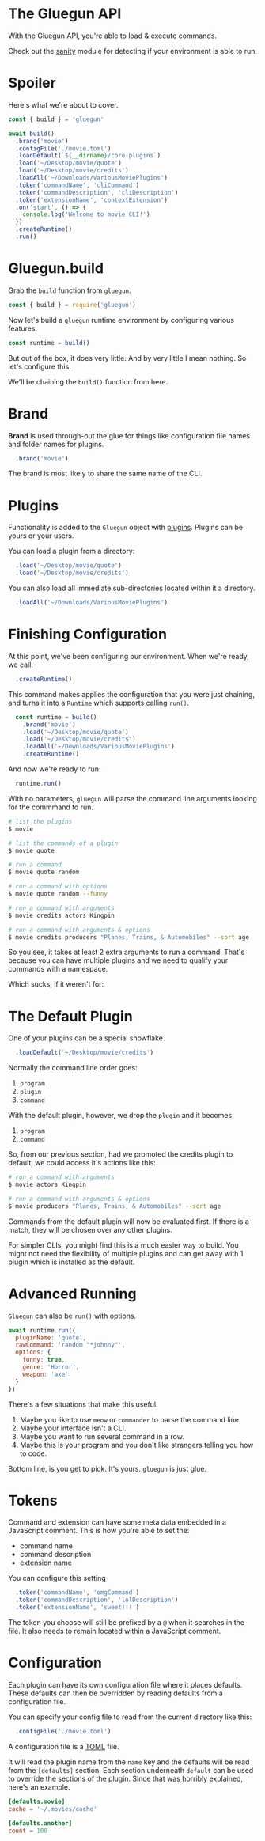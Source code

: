 # The Gluegun API

With the Gluegun API, you're able to load & execute commands.

Check out the [sanity](./sanity.md) module for detecting if your environment is able to run.


# Spoiler

Here's what we're about to cover.

```js
const { build } = 'gluegun'

await build()
  .brand('movie')
  .configFile('./movie.toml')
  .loadDefault(`${__dirname}/core-plugins`)
  .load('~/Desktop/movie/quote')
  .load('~/Desktop/movie/credits')
  .loadAll('~/Downloads/VariousMoviePlugins')
  .token('commandName', 'cliCommand')
  .token('commandDescription', 'cliDescription')
  .token('extensionName', 'contextExtension')
  .on('start', () => {
    console.log('Welcome to movie CLI!')
  })
  .createRuntime()
  .run()
```


# Gluegun.build

Grab the `build` function from `gluegun`.

```js
const { build } = require('gluegun')
```

Now let's build a `gluegun` runtime environment by configuring various features.

```js
const runtime = build()
```

But out of the box, it does very little.  And by very little I mean nothing.  So let's configure this.

We'll be chaining the `build()` function from here.


# Brand

**Brand** is used through-out the glue for things like configuration file names and folder names for plugins.
 
```js
  .brand('movie')
```

The brand is most likely to share the same name of the CLI.


# Plugins

Functionality is added to the `Gluegun` object with [plugins](./plugins.md). Plugins can be yours or your users.

You can load a plugin from a directory:

```js
  .load('~/Desktop/movie/quote')
  .load('~/Desktop/movie/credits')
```

You can also load all immediate sub-directories located within it a directory.

```js
  .loadAll('~/Downloads/VariousMoviePlugins')
```


# Finishing Configuration

At this point, we've been configuring our environment.  When we're ready, we call:

```js
  .createRuntime()
```

This command makes applies the configuration that you were just chaining, and turns it into a `Runtime` which supports calling `run()`.

```js
  const runtime = build()
    .brand('movie')
    .load('~/Desktop/movie/quote')
    .load('~/Desktop/movie/credits')
    .loadAll('~/Downloads/VariousMoviePlugins')
    .createRuntime()
```

And now we're ready to run:

```js
  runtime.run()
```

With no parameters, `gluegun` will parse the command line arguments looking for the commmand to run.

```sh
# list the plugins
$ movie

# list the commands of a plugin
$ movie quote

# run a command
$ movie quote random

# run a command with options
$ movie quote random --funny

# run a command with arguments
$ movie credits actors Kingpin

# run a command with arguments & options
$ movie credits producers "Planes, Trains, & Automobiles" --sort age 
```

So you see, it takes at least 2 extra arguments to run a command. That's because you can have multiple plugins and we need to qualify your commands with a namespace.

Which sucks, if it weren't for:


# The Default Plugin

One of your plugins can be a special snowflake.

```js
  .loadDefault('~/Desktop/movie/credits')
```

Normally the command line order goes:

1. `program`
2. `plugin`
3. `command`

With the default plugin, however, we drop the `plugin` and it becomes:

1. `program`
2. `command`

So, from our previous section, had we promoted the credits plugin to default, we could access it's actions like this:

```sh
# run a command with arguments
$ movie actors Kingpin

# run a command with arguments & options
$ movie producers "Planes, Trains, & Automobiles" --sort age 
```

Commands from the default plugin will now be evaluated first. If there is a match, they will be chosen over any other plugins.


For simpler CLIs, you might find this is a much easier way to build. You might not need the flexibility of multiple plugins and can get away with 1 plugin which is installed as the default.


# Advanced Running

`Gluegun` can also be `run()` with options.

```js
await runtime.run({
  pluginName: 'quote',
  rawCommand: 'random "*johnny"',
  options: {
    funny: true,
    genre: 'Horror',
    weapon: 'axe'
  }
})
```

There's a few situations that make this useful.

1. Maybe you like to use `meow` or `commander` to parse the command line. 
2. Maybe your interface isn't a CLI.
3. Maybe you want to run several command in a row.
4. Maybe this is your program and you don't like strangers telling you how to code.

Bottom line, is you get to pick. It's yours. `gluegun` is just glue.


# Tokens

Command and extension can have some meta data embedded in a JavaScript comment. This is how you're able to set the:

* command name
* command description
* extension name

You can configure this setting

```js
  .token('commandName', 'omgCommand')
  .token('commandDescription', 'lolDescription')
  .token('extensionName', 'sweet!!!')
```

The token you choose will still be prefixed by a `@` when it searches in the file.  It also needs to remain located within a JavaScript comment.


# Configuration

Each plugin can have its own configuration file where it places defaults.  These defaults can then be overridden by reading defaults from a configuration file.

You can specify your config file to read from the current directory like this:

```js
  .configFile('./movie.toml')
```

A configuration file is a [TOML](./what-is-toml.md) file.

It will read the plugin name from the `name` key and the defaults will be read from the `[defaults]` section.  Each section underneath `default` can be used to override the sections of the plugin.  Since that was horribly explained, here's an example.

```toml
[defaults.movie]
cache = '~/.movies/cache'

[defaults.another]
count = 100
```
